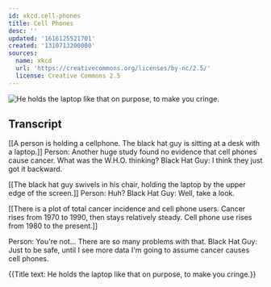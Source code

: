 ```yaml
---
id: xkcd.cell-phones
title: Cell Phones
desc: ''
updated: '1616125521701'
created: '1310713200000'
sources:
  name: xkcd
  url: 'https://creativecommons.org/licenses/by-nc/2.5/'
  license: Creative Commons 2.5
---
```

![He holds the laptop like that on purpose, to make you cringe.](https://imgs.xkcd.com/comics/cell_phones.png)

## Transcript
[[A person is holding a cellphone.  The black hat guy is sitting at a desk with a laptop.]]
Person: Another huge study found no evidence that cell phones cause cancer.  What was the W.H.O. thinking?
Black Hat Guy: I think they just got it backward.

[[The black hat guy swivels in his chair, holding the laptop by the upper edge of the screen.]]
Person: Huh?
Black Hat Guy: Well, take a look.

[[There is a plot of total cancer incidence and cell phone users.  Cancer rises from 1970 to 1990, then stays relatively steady.  Cell phone use rises from 1980 to the present.]]

Person: You're not... There are 
so
 many problems with that.
Black Hat Guy: Just to be safe, until I see more data I'm going to assume cancer causes cell phones.

{{Title text: He holds the laptop like that on purpose, to make you cringe.}}
